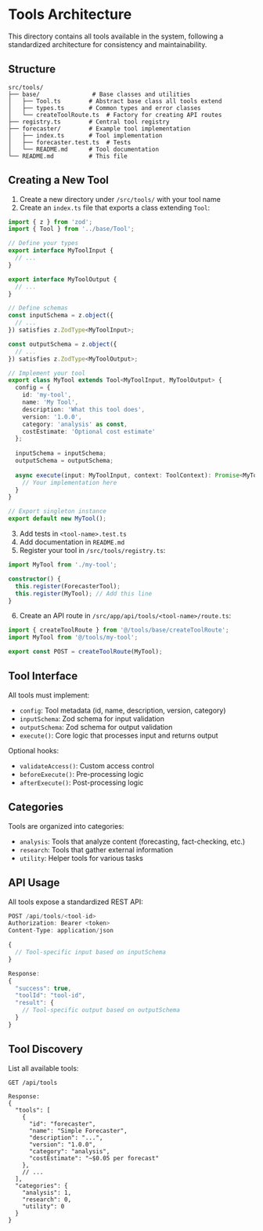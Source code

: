 # Tools Architecture

This directory contains all tools available in the system, following a standardized architecture for consistency and maintainability.

## Structure

```
src/tools/
├── base/               # Base classes and utilities
│   ├── Tool.ts        # Abstract base class all tools extend
│   ├── types.ts       # Common types and error classes
│   └── createToolRoute.ts  # Factory for creating API routes
├── registry.ts        # Central tool registry
├── forecaster/        # Example tool implementation
│   ├── index.ts       # Tool implementation
│   ├── forecaster.test.ts  # Tests
│   └── README.md      # Tool documentation
└── README.md          # This file
```

## Creating a New Tool

1. Create a new directory under `/src/tools/` with your tool name
2. Create an `index.ts` file that exports a class extending `Tool`:

```typescript
import { z } from 'zod';
import { Tool } from '../base/Tool';

// Define your types
export interface MyToolInput {
  // ...
}

export interface MyToolOutput {
  // ...
}

// Define schemas
const inputSchema = z.object({
  // ...
}) satisfies z.ZodType<MyToolInput>;

const outputSchema = z.object({
  // ...
}) satisfies z.ZodType<MyToolOutput>;

// Implement your tool
export class MyTool extends Tool<MyToolInput, MyToolOutput> {
  config = {
    id: 'my-tool',
    name: 'My Tool',
    description: 'What this tool does',
    version: '1.0.0',
    category: 'analysis' as const,
    costEstimate: 'Optional cost estimate'
  };
  
  inputSchema = inputSchema;
  outputSchema = outputSchema;
  
  async execute(input: MyToolInput, context: ToolContext): Promise<MyToolOutput> {
    // Your implementation here
  }
}

// Export singleton instance
export default new MyTool();
```

3. Add tests in `<tool-name>.test.ts`
4. Add documentation in `README.md`
5. Register your tool in `/src/tools/registry.ts`:

```typescript
import MyTool from './my-tool';

constructor() {
  this.register(ForecasterTool);
  this.register(MyTool); // Add this line
}
```

6. Create an API route in `/src/app/api/tools/<tool-name>/route.ts`:

```typescript
import { createToolRoute } from '@/tools/base/createToolRoute';
import MyTool from '@/tools/my-tool';

export const POST = createToolRoute(MyTool);
```

## Tool Interface

All tools must implement:

- `config`: Tool metadata (id, name, description, version, category)
- `inputSchema`: Zod schema for input validation
- `outputSchema`: Zod schema for output validation
- `execute()`: Core logic that processes input and returns output

Optional hooks:
- `validateAccess()`: Custom access control
- `beforeExecute()`: Pre-processing logic
- `afterExecute()`: Post-processing logic

## Categories

Tools are organized into categories:
- `analysis`: Tools that analyze content (forecasting, fact-checking, etc.)
- `research`: Tools that gather external information
- `utility`: Helper tools for various tasks

## API Usage

All tools expose a standardized REST API:

```typescript
POST /api/tools/<tool-id>
Authorization: Bearer <token>
Content-Type: application/json

{
  // Tool-specific input based on inputSchema
}

Response:
{
  "success": true,
  "toolId": "tool-id",
  "result": {
    // Tool-specific output based on outputSchema
  }
}
```

## Tool Discovery

List all available tools:

```
GET /api/tools

Response:
{
  "tools": [
    {
      "id": "forecaster",
      "name": "Simple Forecaster",
      "description": "...",
      "version": "1.0.0",
      "category": "analysis",
      "costEstimate": "~$0.05 per forecast"
    },
    // ...
  ],
  "categories": {
    "analysis": 1,
    "research": 0,
    "utility": 0
  }
}
```